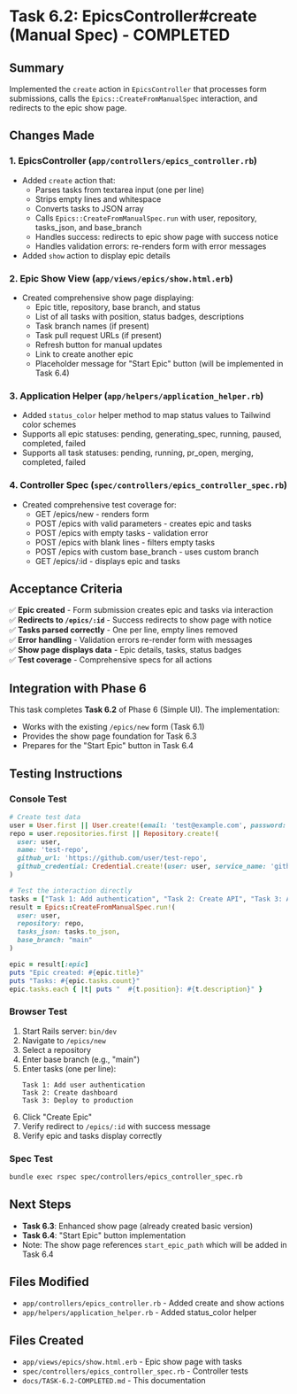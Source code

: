 # Task 6.2: EpicsController#create (Manual Spec) - COMPLETED

## Summary
Implemented the `create` action in `EpicsController` that processes form submissions, calls the `Epics::CreateFromManualSpec` interaction, and redirects to the epic show page.

## Changes Made

### 1. EpicsController (`app/controllers/epics_controller.rb`)
- Added `create` action that:
  - Parses tasks from textarea input (one per line)
  - Strips empty lines and whitespace
  - Converts tasks to JSON array
  - Calls `Epics::CreateFromManualSpec.run` with user, repository, tasks_json, and base_branch
  - Handles success: redirects to epic show page with success notice
  - Handles validation errors: re-renders form with error messages
- Added `show` action to display epic details

### 2. Epic Show View (`app/views/epics/show.html.erb`)
- Created comprehensive show page displaying:
  - Epic title, repository, base branch, and status
  - List of all tasks with position, status badges, descriptions
  - Task branch names (if present)
  - Task pull request URLs (if present)
  - Refresh button for manual updates
  - Link to create another epic
  - Placeholder message for "Start Epic" button (will be implemented in Task 6.4)

### 3. Application Helper (`app/helpers/application_helper.rb`)
- Added `status_color` helper method to map status values to Tailwind color schemes
- Supports all epic statuses: pending, generating_spec, running, paused, completed, failed
- Supports all task statuses: pending, running, pr_open, merging, completed, failed

### 4. Controller Spec (`spec/controllers/epics_controller_spec.rb`)
- Created comprehensive test coverage for:
  - GET /epics/new - renders form
  - POST /epics with valid parameters - creates epic and tasks
  - POST /epics with empty tasks - validation error
  - POST /epics with blank lines - filters empty tasks
  - POST /epics with custom base_branch - uses custom branch
  - GET /epics/:id - displays epic and tasks

## Acceptance Criteria
✅ **Epic created** - Form submission creates epic and tasks via interaction  
✅ **Redirects to `/epics/:id`** - Success redirects to show page with notice  
✅ **Tasks parsed correctly** - One per line, empty lines removed  
✅ **Error handling** - Validation errors re-render form with messages  
✅ **Show page displays data** - Epic details, tasks, status badges  
✅ **Test coverage** - Comprehensive specs for all actions

## Integration with Phase 6
This task completes **Task 6.2** of Phase 6 (Simple UI). The implementation:
- Works with the existing `/epics/new` form (Task 6.1)
- Provides the show page foundation for Task 6.3
- Prepares for the "Start Epic" button in Task 6.4

## Testing Instructions

### Console Test
```ruby
# Create test data
user = User.first || User.create!(email: 'test@example.com', password: 'password123')
repo = user.repositories.first || Repository.create!(
  user: user, 
  name: 'test-repo', 
  github_url: 'https://github.com/user/test-repo',
  github_credential: Credential.create!(user: user, service_name: 'github', api_key: 'test')
)

# Test the interaction directly
tasks = ["Task 1: Add authentication", "Task 2: Create API", "Task 3: Add tests"]
result = Epics::CreateFromManualSpec.run!(
  user: user,
  repository: repo,
  tasks_json: tasks.to_json,
  base_branch: "main"
)

epic = result[:epic]
puts "Epic created: #{epic.title}"
puts "Tasks: #{epic.tasks.count}"
epic.tasks.each { |t| puts "  #{t.position}: #{t.description}" }
```

### Browser Test
1. Start Rails server: `bin/dev`
2. Navigate to `/epics/new`
3. Select a repository
4. Enter base branch (e.g., "main")
5. Enter tasks (one per line):
   ```
   Task 1: Add user authentication
   Task 2: Create dashboard
   Task 3: Deploy to production
   ```
6. Click "Create Epic"
7. Verify redirect to `/epics/:id` with success message
8. Verify epic and tasks display correctly

### Spec Test
```bash
bundle exec rspec spec/controllers/epics_controller_spec.rb
```

## Next Steps
- **Task 6.3**: Enhanced show page (already created basic version)
- **Task 6.4**: "Start Epic" button implementation
- Note: The show page references `start_epic_path` which will be added in Task 6.4

## Files Modified
- `app/controllers/epics_controller.rb` - Added create and show actions
- `app/helpers/application_helper.rb` - Added status_color helper

## Files Created
- `app/views/epics/show.html.erb` - Epic show page with tasks
- `spec/controllers/epics_controller_spec.rb` - Controller tests
- `docs/TASK-6.2-COMPLETED.md` - This documentation
